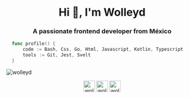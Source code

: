 <h1 align="center">Hi 👋, I'm Wolleyd</h1>

<h3 align="center">A passionate frontend developer from México</h3>

```go
  func profile() {
      code := Bash, Css, Go, Html, Javascript, Kotlin, Typescript
      tools := Git, Jest, Svelt
  }
```

<p><img align="center" src="https://github-readme-stats.vercel.app/api/top-langs/?username=wolleyd&layout=compact" alt="wolleyd" /></p>
<p align="center">
<a href="https://twitter.com/wolleyd" target="blank"><img align="center" src="https://cdn.jsdelivr.net/npm/simple-icons@3.0.1/icons/twitter.svg" alt="wolleyd" height="30" width="30" /></a>
<a href="https://linkedin.com/in/wolleyd" target="blank"><img align="center" src="https://cdn.jsdelivr.net/npm/simple-icons@3.0.1/icons/linkedin.svg" alt="wolleyd" height="30" width="30" /></a>
<a href="https://www.youtube.com/c/wolleyd" target="blank"><img align="center" src="https://cdn.jsdelivr.net/npm/simple-icons@3.0.1/icons/youtube.svg" alt="wolleyd" height="30" width="30" /></a>
</p>

